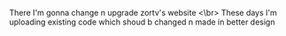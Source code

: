 There I'm gonna change n upgrade zortv's website <\br>
These days I'm uploading existing code which shoud b changed n made in better design
